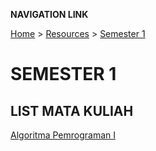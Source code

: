 **NAVIGATION LINK**

[Home](/README.md) > [Resources](/Resources/README.md) > [Semester 1](/Resources/SEMESTER_1/README.md)

# **SEMESTER 1**

## LIST MATA KULIAH

[Algoritma Pemrograman I](./ALPRO/README.md)
